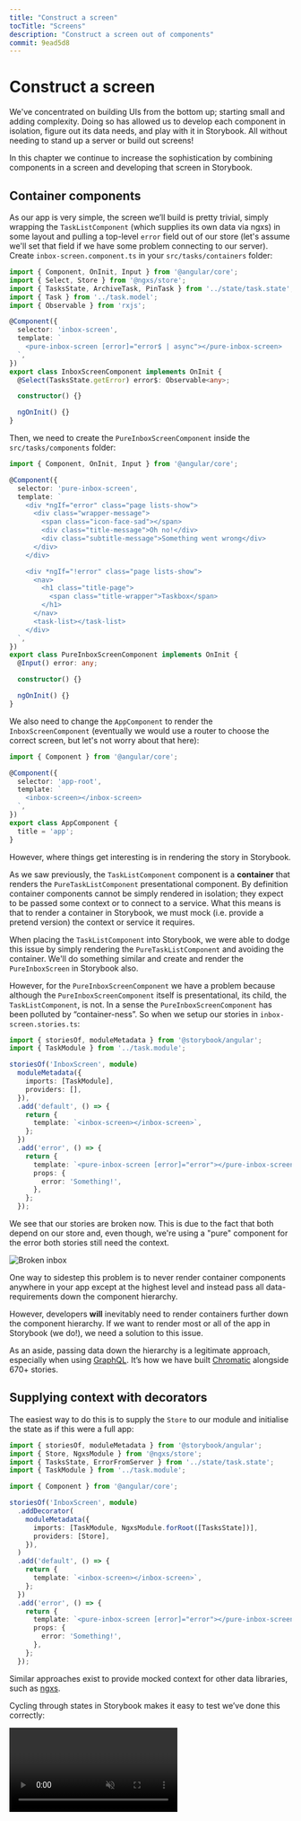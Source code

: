 ```yaml
---
title: "Construct a screen"
tocTitle: "Screens"
description: "Construct a screen out of components"
commit: 9ead5d8
---
```


# Construct a screen

We've concentrated on building UIs from the bottom up; starting small and adding complexity. Doing so has allowed us to develop each component in isolation, figure out its data needs, and play with it in Storybook. All without needing to stand up a server or build out screens!

In this chapter we continue to increase the sophistication by combining components in a screen and developing that screen in Storybook.

## Container components

As our app is very simple, the screen we’ll build is pretty trivial, simply wrapping the `TaskListComponent` (which supplies its own data via ngxs) in some layout and pulling a top-level `error` field out of our store (let's assume we'll set that field if we have some problem connecting to our server). Create `inbox-screen.component.ts` in your `src/tasks/containers` folder:

```typescript
import { Component, OnInit, Input } from '@angular/core';
import { Select, Store } from '@ngxs/store';
import { TasksState, ArchiveTask, PinTask } from '../state/task.state';
import { Task } from '../task.model';
import { Observable } from 'rxjs';

@Component({
  selector: 'inbox-screen',
  template: `
    <pure-inbox-screen [error]="error$ | async"></pure-inbox-screen>
  `,
})
export class InboxScreenComponent implements OnInit {
  @Select(TasksState.getError) error$: Observable<any>;

  constructor() {}

  ngOnInit() {}
}
```

Then, we need to create the `PureInboxScreenComponent` inside the `src/tasks/components` folder:

```typescript
import { Component, OnInit, Input } from '@angular/core';

@Component({
  selector: 'pure-inbox-screen',
  template: `
    <div *ngIf="error" class="page lists-show">
      <div class="wrapper-message">
        <span class="icon-face-sad"></span>
        <div class="title-message">Oh no!</div>
        <div class="subtitle-message">Something went wrong</div>
      </div>
    </div>

    <div *ngIf="!error" class="page lists-show">
      <nav>
        <h1 class="title-page">
          <span class="title-wrapper">Taskbox</span>
        </h1>
      </nav>
      <task-list></task-list>
    </div>
  `,
})
export class PureInboxScreenComponent implements OnInit {
  @Input() error: any;

  constructor() {}

  ngOnInit() {}
}
```

We also need to change the `AppComponent` to render the `InboxScreenComponent` (eventually we would use a router to choose the correct screen, but let's not worry about that here):

```typescript
import { Component } from '@angular/core';

@Component({
  selector: 'app-root',
  template: `
    <inbox-screen></inbox-screen>
  `,
})
export class AppComponent {
  title = 'app';
}
```

However, where things get interesting is in rendering the story in Storybook.

As we saw previously, the `TaskListComponent` component is a **container** that renders the `PureTaskListComponent` presentational component. By definition container components cannot be simply rendered in isolation; they expect to be passed some context or to connect to a service. What this means is that to render a container in Storybook, we must mock (i.e. provide a pretend version) the context or service it requires.

When placing the `TaskListComponent` into Storybook, we were able to dodge this issue by simply rendering the `PureTaskListComponent` and avoiding the container. We'll do something similar and create and render the `PureInboxScreen` in Storybook also.

However, for the `PureInboxScreenComponent` we have a problem because although the `PureInboxScreenComponent` itself is presentational, its child, the `TaskListComponent`, is not. In a sense the `PureInboxScreenComponent` has been polluted by “container-ness”. So when we setup our stories in `inbox-screen.stories.ts`:

```typescript
import { storiesOf, moduleMetadata } from '@storybook/angular';
import { TaskModule } from '../task.module';

storiesOf('InboxScreen', module)
  moduleMetadata({
    imports: [TaskModule],
    providers: [],
  }),
  .add('default', () => {
    return {
      template: `<inbox-screen></inbox-screen>`,
    };
  })
  .add('error', () => {
    return {
      template: `<pure-inbox-screen [error]="error"></pure-inbox-screen>`,
      props: {
        error: 'Something!',
      },
    };
  });
```

We see that our stories are broken now. This is due to the fact that both depend on our store and, even though, we're using a "pure" component for the error both stories still need the context.

![Broken inbox](/broken-inboxscreen.png)

One way to sidestep this problem is to never render container components anywhere in your app except at the highest level and instead pass all data-requirements down the component hierarchy.

However, developers **will** inevitably need to render containers further down the component hierarchy. If we want to render most or all of the app in Storybook (we do!), we need a solution to this issue.

<div class="aside">
As an aside, passing data down the hierarchy is a legitimate approach, especially when using <a href="http://graphql.org/">GraphQL</a>. It’s how we have built <a href="https://chromaticqa.com">Chromatic</a> alongside 670+ stories.
</div>

## Supplying context with decorators

The easiest way to do this is to supply the `Store` to our module and initialise the state as if this were a full app:

```typescript
import { storiesOf, moduleMetadata } from '@storybook/angular';
import { Store, NgxsModule } from '@ngxs/store';
import { TasksState, ErrorFromServer } from '../state/task.state';
import { TaskModule } from '../task.module';

import { Component } from '@angular/core';

storiesOf('InboxScreen', module)
  .addDecorator(
    moduleMetadata({
      imports: [TaskModule, NgxsModule.forRoot([TasksState])],
      providers: [Store],
    }),
  )
  .add('default', () => {
    return {
      template: `<inbox-screen></inbox-screen>`,
    };
  })
  .add('error', () => {
    return {
      template: `<pure-inbox-screen [error]="error"></pure-inbox-screen>`,
      props: {
        error: 'Something!',
      },
    };
  });
```

Similar approaches exist to provide mocked context for other data libraries, such as [ngxs](https://ngxs.gitbook.io/ngxs/).

Cycling through states in Storybook makes it easy to test we’ve done this correctly:

<video autoPlay muted playsInline loop >

  <source
    src="/finished-inboxscreen-states.mp4"
    type="video/mp4"
  />
</video>

## Component-Driven Development

We started from the bottom with `TaskComponent`, then progressed to `TaskListComponent`, now we’re here with a whole screen UI. Our `InboxScreenComponent` accommodates a nested component and includes accompanying stories.

<video autoPlay muted playsInline loop style="width:480px; height:auto; margin: 0 auto;">
  <source
    src="/component-driven-development-optimized.mp4"
    type="video/mp4"
  />
</video>

[**Component-Driven Development**](https://blog.hichroma.com/component-driven-development-ce1109d56c8e) allows you to gradually expand complexity as you move up the component hierarchy. Among the benefits are a more focused development process and increased coverage of all possible UI permutations. In short, CDD helps you build higher-quality and more complex user interfaces.

We’re not done yet - the job doesn't end when the UI is built. We also need to ensure that it remains durable over time.
